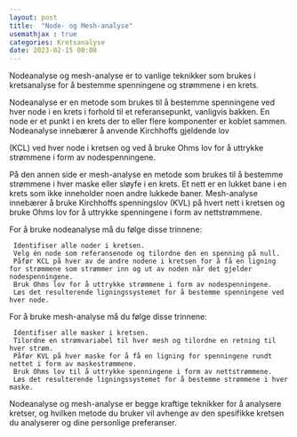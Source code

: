 ```yaml
---
layout: post
title:  "Node- og Mesh-analyse"
usemathjax : true
categories: Kretsanalyse
date: 2023-02-15 00:08
---
```


Nodeanalyse og mesh-analyse er to vanlige teknikker som brukes i kretsanalyse for å bestemme spenningene og strømmene i en krets.

Nodeanalyse er en metode som brukes til å bestemme spenningene ved hver node i en krets i forhold til et referansepunkt, vanligvis bakken. En node er et punkt i en krets der to eller flere komponenter er koblet sammen. Nodeanalyse innebærer å anvende Kirchhoffs gjeldende lov

(KCL) ved hver node i kretsen og ved å bruke Ohms lov for å uttrykke strømmene i form av nodespenningene.

På den annen side er mesh-analyse en metode som brukes til å bestemme strømmene i hver maske eller sløyfe i en krets. Et nett er en lukket bane i en krets som ikke inneholder noen andre lukkede baner. Mesh-analyse innebærer å bruke Kirchhoffs spenningslov (KVL) på hvert nett i kretsen og bruke Ohms lov for å uttrykke spenningene i form av nettstrømmene.

For å bruke nodeanalyse må du følge disse trinnene:

     Identifiser alle noder i kretsen.
     Velg én node som referansenode og tilordne den en spenning på null.
     Påfør KCL på hver av de andre nodene i kretsen for å få en ligning for strømmene som strømmer inn og ut av noden når det gjelder nodespenningene.
     Bruk Ohms lov for å uttrykke strømmene i form av nodespenningene.
     Løs det resulterende ligningssystemet for å bestemme spenningene ved hver node.

For å bruke mesh-analyse må du følge disse trinnene:

     Identifiser alle masker i kretsen.
     Tilordne en strømvariabel til hver mesh og tilordne en retning til hver strøm.
     Påfør KVL på hver maske for å få en ligning for spenningene rundt nettet i form av maskestrømmene.
     Bruk Ohms lov til å uttrykke spenningene i form av nettstrømmene.
     Løs det resulterende ligningssystemet for å bestemme strømmene i hver maske.

Nodeanalyse og mesh-analyse er begge kraftige teknikker for å analysere kretser, og hvilken metode du bruker vil avhenge av den spesifikke kretsen du analyserer og dine personlige preferanser.